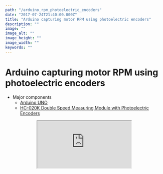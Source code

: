 ```yaml
---
path: "/arduino_rpm_photoelectric_encoders"
date: "2017-07-24T21:40:00.000Z"
title: "Arduino capturing motor RPM using photoelectric encoders"
description: ""
image: ""
image_alt: ""
image_height: ""
image_width: ""
keywords: ""
---
```


# Arduino capturing motor RPM using photoelectric encoders

- Major components
    - [Arduino UNO](https://store.arduino.cc/usa/arduino-uno-rev3)
    - [HC-020K Double Speed Measuring Module with Photoelectric Encoders](https://www.amazon.com/gp/product/B00EERJDY4/ref=oh_aui_search_detailpage?ie=UTF8&psc=1)

<center>
<iframe className="media" src="https://www.youtube.com/embed/N6Z1RO1X91w">
</iframe>
</center>